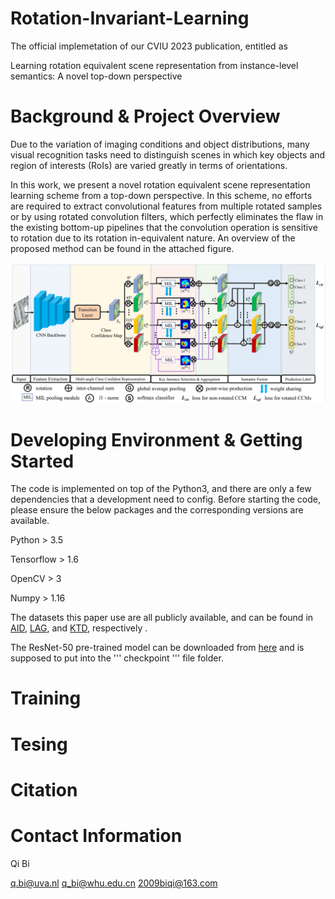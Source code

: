 # Rotation-Invariant-Learning
The official implemetation of our CVIU 2023 publication, entitled as 

Learning rotation equivalent scene representation from instance-level semantics: A novel top-down perspective

# Background & Project Overview

Due to the variation of imaging conditions and object distributions, many visual recognition tasks need to distinguish scenes in which key objects and region of interests (RoIs) are varied greatly in terms of orientations.

In this work, we present a novel rotation equivalent scene representation learning scheme from a top-down perspective. In this scheme, no efforts are required to extract convolutional features from multiple rotated samples or by using rotated convolution filters, which perfectly eliminates the flaw in the existing bottom-up pipelines that the convolution operation is sensitive to rotation due to its rotation in-equivalent nature.
An overview of the proposed method can be found in the attached figure. 

![avatar](/framework.png)

# Developing Environment & Getting Started

The code is implemented on top of the Python3, and there are only a few dependencies that a development need to config.
Before starting the code, please ensure the below packages and the corresponding versions are available.

Python > 3.5

Tensorflow > 1.6

OpenCV > 3

Numpy > 1.16

The datasets this paper use are all publicly available, and can be found in 
<a href="https://captain-whu.github.io/AID/"> AID</a>,
<a href="https://github.com/smilell/AG-CNN"> LAG</a>, and 
<a href="https://www.researchgate.net/publication/249656240_Kylberg_Texture_Dataset_v_10"> KTD</a>, respectively
.

The ResNet-50 pre-trained model can be downloaded from <a href="https://github.com/tensorflow/models/tree/master/research/slim#pre-trained-models"> here</a> and is supposed to put into the 
'''
checkpoint
''' 
file folder.

# Training

# Tesing

# Citation

# Contact Information

Qi Bi

q.bi@uva.nl   q_bi@whu.edu.cn   2009biqi@163.com
